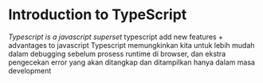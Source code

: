 # Introduction to TypeScript

_Typescript is a javascript superset_
typescript add new features + advantages to javascript
Typescript memungkinkan kita untuk lebih mudah dalam debugging sebelum prosess runtime di browser, dan ekstra pengecekan error yang akan ditangkap dan ditampilkan hanya dalam masa development